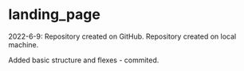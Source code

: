 # landing_page

2022-6-9:
Repository created on GitHub.
Repository created on local machine.

Added basic structure and flexes - commited.